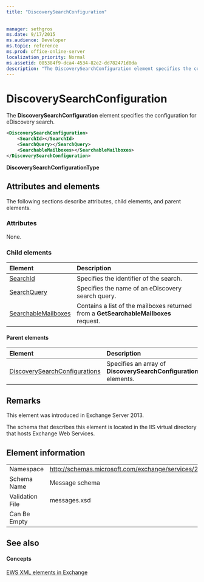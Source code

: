 ```yaml
---
title: "DiscoverySearchConfiguration"
 
 
manager: sethgros
ms.date: 9/17/2015
ms.audience: Developer
ms.topic: reference
ms.prod: office-online-server
localization_priority: Normal
ms.assetid: 085384f9-dca4-4534-82e2-dd782471d0da
description: "The DiscoverySearchConfiguration element specifies the configuration for eDiscovery search."
---
```


# DiscoverySearchConfiguration

The **DiscoverySearchConfiguration** element specifies the configuration for eDiscovery search. 
  
```XML
<DiscoverySearchConfiguration>
    <SearchId></SearchId>
    <SearchQuery></SearchQuery>
    <SearchableMailboxes></SearchableMailboxes>
</DiscoverySearchConfiguration>
```

 **DiscoverySearchConfigurationType**
## Attributes and elements

The following sections describe attributes, child elements, and parent elements.
  
### Attributes

None.
  
### Child elements

|**Element**|**Description**|
|:-----|:-----|
|[SearchId](searchid.md) <br/> |Specifies the identifier of the search.  <br/> |
|[SearchQuery](searchquery.md) <br/> |Specifies the name of an eDiscovery search query.  <br/> |
|[SearchableMailboxes](searchablemailboxes.md) <br/> |Contains a list of the mailboxes returned from a **GetSearchableMailboxes** request.  <br/> |
   
#### Parent elements

|**Element**|**Description**|
|:-----|:-----|
|[DiscoverySearchConfigurations](discoverysearchconfigurations.md) <br/> |Specifies an array of **DiscoverySearchConfiguration** elements.  <br/> |
   
## Remarks

This element was introduced in Exchange Server 2013.
  
The schema that describes this element is located in the IIS virtual directory that hosts Exchange Web Services.
  
## Element information

|||
|:-----|:-----|
|Namespace  <br/> |http://schemas.microsoft.com/exchange/services/2006/messages  <br/> |
|Schema Name  <br/> |Message schema  <br/> |
|Validation File  <br/> |messages.xsd  <br/> |
|Can Be Empty  <br/> ||
   
## See also

#### Concepts

[EWS XML elements in Exchange](ews-xml-elements-in-exchange.md)


